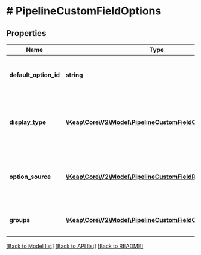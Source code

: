 # # PipelineCustomFieldOptions

## Properties

Name | Type | Description | Notes
------------ | ------------- | ------------- | -------------
**default_option_id** | **string** | The default option ID for the custom field. | [optional]
**display_type** | [**\Keap\Core\V2\Model\PipelineCustomFieldOptionDisplayType**](PipelineCustomFieldOptionDisplayType.md) | The display type of the custom field options. This field is required. |
**option_source** | [**\Keap\Core\V2\Model\PipelineCustomFieldRefType**](PipelineCustomFieldRefType.md) | The source of the custom field options. This field is optional. | [optional]
**groups** | [**\Keap\Core\V2\Model\PipelineCustomFieldOptionGroup[]**](PipelineCustomFieldOptionGroup.md) | The list of custom field option groups. |

[[Back to Model list]](../../README.md#models) [[Back to API list]](../../README.md#endpoints) [[Back to README]](../../README.md)

